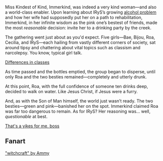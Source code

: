 <!-- title: Classists -->

Miss Kindest of Kind, Immerkind, was indeed a very kind woman—and also a world-class enabler. Upon learning about IRyS’s growing [alcohol problem](https://www.youtube.com/live/axlJjQQ_rzU?si=pUq6lA_E5OP_5Hkn&t=8066) and how her wife had supposedly put her on a path to rehabilitation, Immerkind, in her infinite wisdom as the pink one’s bestest of friends, made the most _reasonable_ decision: invite her to a drinking party by the creek.

The gathering went just about as you'd expect. Five girls—Bae, Bijou, Roa, Cecilia, and IRyS—each hailing from vastly different corners of society, sat around tipsy and chattering about vital topics such as classism and narcolepsy. You know, typical girl talk.

[Differences in classes](#embed:ttps://www.youtube.com/live/axlJjQQ_rzU?si=f-5Cd4a3zXmdMpX9&t=9651)

As time passed and the bottles emptied, the group began to disperse, until only Roa and the two besties remained—completely and utterly drunk.

At this point, Roa, with the full confidence of someone ten drinks deep, decided to walk on water. Like Jesus Christ, if Jesus were a furry.

And, as with the Son of Man himself, the world just wasn’t ready. The two besties—green and pink—banished her on the spot. Immerkind claimed Roa was far too dangerous to remain. As for IRyS? Her reasoning was… well, _questionable_ at best.

[That's a yikes for me, boss](#embed:https://www.youtube.com/live/axlJjQQ_rzU?si=fyqwpYA7HUIavSRU&t=10084)

## Fanart

["witchcraft" by Ammy](https://x.com/Ammiietty/status/1919997510287794293)